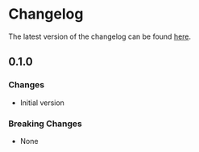 # Changelog

The latest version of the changelog can be found [here](https://github.com/Azure/bicep-registry-modules/blob/main/avm/res/dev-center/devcenter/CHANGELOG.md).

## 0.1.0

### Changes

- Initial version

### Breaking Changes

- None

